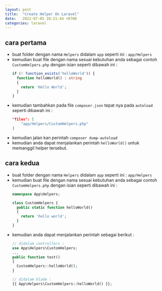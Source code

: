```yaml
---
layout: post
title:  "Create Helper On Laravel"
date:   2022-07-05 10:21:44 +0700
categories: laravel
---
```

## cara pertama
- buat folder dengan nama `Helpers` didalam `app` seperti ini : `app/Helpers`
- kemudian buat file dengan nama sesuai kebutuhan anda sebagai contoh `CustomHelpers.php` dengan isian seperti dibawah ini :
  ```php
  if (! function_exists('helloWorld')) {
    function helloWorld() : string
    {
      return 'Hello World';
    }
  }
  ```
- kemudian tambahkan pada file `composer.json` tepat nya pada `autoload` seperti dibawah ini : 
  ```json
  "files": [
      "app/Helpers/CustomHelpers.php"
  ]
  ```
- kemudian jalan kan perintah `composer dump-autoload`
- kemudian anda dapat menjalankan perintah `helloWorld()` untuk memanggil helper tersebut.

## cara kedua
- buat folder dengan nama `Helpers` didalam `app` seperti ini : `app/Helpers`
- kemudian buat file dengan nama sesuai kebutuhan anda sebagai contoh `CustomHelpers.php` dengan isian seperti dibawah ini :
  ```php
  namespace App\Helpers;
  
  class CustomHelpers {
    public static function helloWorld()
    {
      return 'hello world';
    }
  }
  ```
- kemudian anda dapat menjalankan perintah sebagai berikut :
  ```php
  // didalam controllers :
  use App\Helpers\CustomHelpers;
  ...
  public function test()
  {
    CustomHelpers::helloWorld();
  }

  // didalam blade :
  {{ App\Helpers\CustomHelpers::helloWorld() }};

  ```



